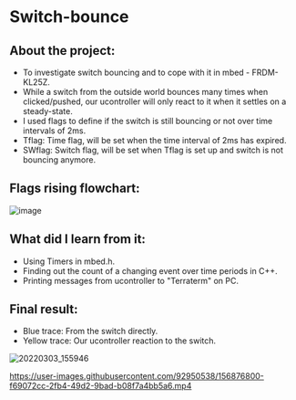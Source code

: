 # Switch-bounce
## About the project:
- To investigate switch bouncing and to cope with it in mbed - FRDM-KL25Z.
- While a switch from the outside world bounces many times when clicked/pushed, our ucontroller will only react to it when it settles on a steady-state.
- I used flags to define if the switch is still bouncing or not over time intervals of 2ms.
- Tflag: Time flag, will be set when the time interval of 2ms has expired.
- SWflag: Switch flag, will be set when Tflag is set up and switch is not bouncing anymore.

## Flags rising flowchart:
![image](https://user-images.githubusercontent.com/92950538/156506280-b688e624-a69c-4c12-8558-9f880b48abe9.png)


## What did I learn from it:
- Using Timers in mbed.h.
- Finding out the count of a changing event over time periods in C++.
- Printing messages from ucontroller to "Terraterm" on PC. 

## Final result:
- Blue trace: From the switch directly.
- Yellow trace: Our ucontroller reaction to the switch. 


![20220303_155946](https://user-images.githubusercontent.com/92950538/156876546-fa9cd7dc-55ac-4254-9985-6d0ffbb3d245.jpg)


https://user-images.githubusercontent.com/92950538/156876800-f69072cc-2fb4-49d2-9bad-b08f7a4bb5a6.mp4

